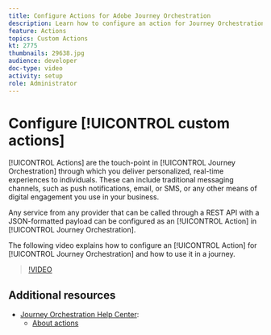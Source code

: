 ```yaml
---
title: Configure Actions for Adobe Journey Orchestration
description: Learn how to configure an action for Journey Orchestration and how to use it in a journey.
feature: Actions
topics: Custom Actions
kt: 2775
thumbnails: 29638.jpg
audience: developer
doc-type: video
activity: setup
role: Administrator
---
```


# Configure [!UICONTROL custom actions]

[!UICONTROL Actions] are the touch-point in [!UICONTROL Journey Orchestration] through which you deliver personalized, real-time experiences to individuals. These can include traditional messaging channels, such as push notifications, email, or SMS, or any other means of digital engagement you use in your business.

Any service from any provider that can be called through a REST API with a JSON-formatted payload can be configured as an [!UICONTROL Action] in [!UICONTROL Journey Orchestration].

The following video explains how to configure an [!UICONTROL Action] for [!UICONTROL Journey Orchestration] and how to use it in a journey.

>[!VIDEO](https://video.tv.adobe.com/v/29638?quality=12)

## Additional resources

* [Journey Orchestration Help Center](https://docs.adobe.com/content/help/en/journeys/using/journey-orchestration-home.html):
  * [About actions](https://docs.adobe.com/content/help/en/journeys/using/action-journeys/action.html)
